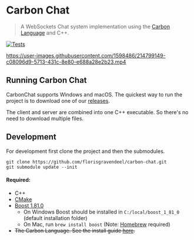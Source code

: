 # Carbon Chat
> A WebSockets Chat system implementation using the [Carbon Language](https://github.com/carbon-language/carbon-lang) and C++.

[![Tests](https://github.com/florisgravendeel/carbon-chat/actions/workflows/tests.yml/badge.svg)](https://github.com/florisgravendeel/carbon-chat/actions/workflows/tests.yml)
 
https://user-images.githubusercontent.com/1598486/214799149-c08096d9-5713-431c-8e80-e688a28e2b23.mp4

## Running Carbon Chat
CarbonChat supports Windows and macOS. The quickest way to run the project is to download one of our [releases](https://github.com/florisgravendeel/carbon-chat/releases/tag/Latest). 

The client and server are combined into one C++ executable. So there's no need to download multiple files. 

## Development
For development first clone the project and then the submodules.
```
git clone https://github.com/florisgravendeel/carbon-chat.git
git submodule update --init
```
#### Required:
- C++
- [CMake](https://cmake.org/download/)
- [Boost 1.81.0](https://www.boost.org/users/download/)
    - On Windows Boost should be installed in `C:/local/boost_1_81_0` (default installation folder)
    - On Mac, run `brew install boost` (Note: [Homebrew](https://brew.sh) required)
-  <del>The Carbon Language. See the install guide [here](https://github.com/carbon-language/carbon-lang#getting-started).





